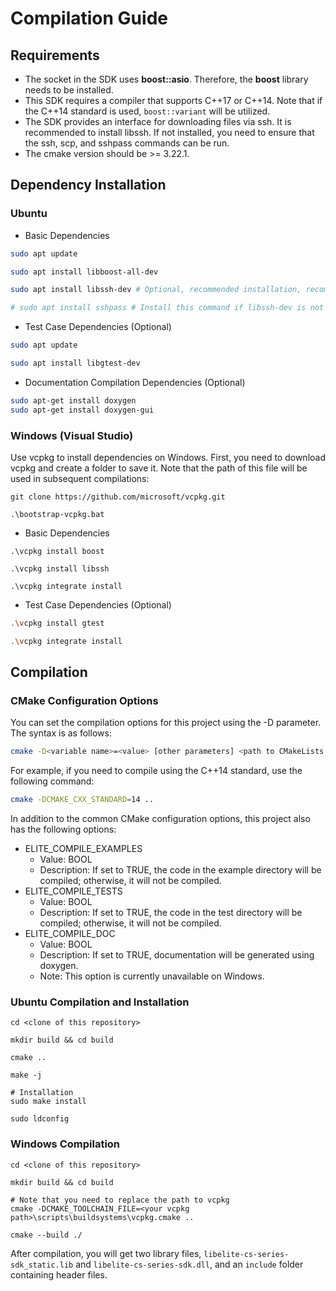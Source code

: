 # Compilation Guide

## Requirements
* The socket in the SDK uses **boost::asio**. Therefore, the **boost** library needs to be installed.
* This SDK requires a compiler that supports C++17 or C++14. Note that if the C++14 standard is used, `boost::variant` will be utilized.
* The SDK provides an interface for downloading files via ssh. It is recommended to install libssh. If not installed, you need to ensure that the ssh, scp, and sshpass commands can be run.
* The cmake version should be >= 3.22.1.

## Dependency Installation

### Ubuntu

- Basic Dependencies
```bash
sudo apt update

sudo apt install libboost-all-dev

sudo apt install libssh-dev # Optional, recommended installation, recommended version is 0.9.6

# sudo apt install sshpass # Install this command if libssh-dev is not installed
```

- Test Case Dependencies (Optional)
```bash
sudo apt update

sudo apt install libgtest-dev
```

- Documentation Compilation Dependencies (Optional)
```bash
sudo apt-get install doxygen
sudo apt-get install doxygen-gui
```

### Windows (Visual Studio)
Use vcpkg to install dependencies on Windows. First, you need to download vcpkg and create a folder to save it. Note that the path of this file will be used in subsequent compilations:
```shell
git clone https://github.com/microsoft/vcpkg.git

.\bootstrap-vcpkg.bat

```

- Basic Dependencies
```shell
.\vcpkg install boost

.\vcpkg install libssh

.\vcpkg integrate install
```

- Test Case Dependencies (Optional)
```bash
.\vcpkg install gtest

.\vcpkg integrate install
```

## Compilation

### CMake Configuration Options
You can set the compilation options for this project using the -D parameter. The syntax is as follows:
```bash
cmake -D<variable name>=<value> [other parameters] <path to CMakeLists.txt>
```

For example, if you need to compile using the C++14 standard, use the following command:
```bash
cmake -DCMAKE_CXX_STANDARD=14 ..
```

In addition to the common CMake configuration options, this project also has the following options:
- ELITE_COMPILE_EXAMPLES
    - Value: BOOL
    - Description: If set to TRUE, the code in the example directory will be compiled; otherwise, it will not be compiled.
- ELITE_COMPILE_TESTS
    - Value: BOOL
    - Description: If set to TRUE, the code in the test directory will be compiled; otherwise, it will not be compiled.
- ELITE_COMPILE_DOC
    - Value: BOOL
    - Description: If set to TRUE, documentation will be generated using doxygen.
    - Note: This option is currently unavailable on Windows.

### Ubuntu Compilation and Installation
```shell
cd <clone of this repository>

mkdir build && cd build

cmake ..

make -j

# Installation
sudo make install

sudo ldconfig
```

### Windows Compilation
```shell
cd <clone of this repository>

mkdir build && cd build

# Note that you need to replace the path to vcpkg
cmake -DCMAKE_TOOLCHAIN_FILE=<your vcpkg path>\scripts\buildsystems\vcpkg.cmake ..

cmake --build ./
```
After compilation, you will get two library files, `libelite-cs-series-sdk_static.lib` and `libelite-cs-series-sdk.dll`, and an `include` folder containing header files.